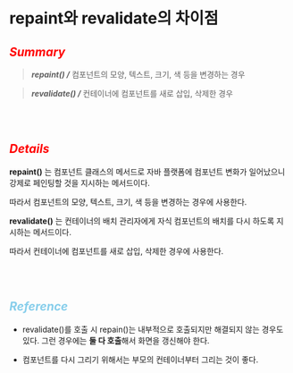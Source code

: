 # repaint와 revalidate의 차이점

## <h2 style="color: red;">***Summary***</style>
>***repaint()       /*** 컴포넌트의 모양, 텍스트, 크기, 색 등을 변경하는 경우

>***revalidate()    /*** 컨테이너에 컴포넌트를 새로 삽입, 삭제한 경우

<br><br>

## <h2 style="color: red;">***Details***</style>

**repaint()** 는 컴포넌트 클래스의 메서드로 자바 플랫폼에 컴포넌트 변화가 일어났으니 강제로 페인팅할 것을 지시하는 메서드이다. 

따라서 컴포넌트의 모양, 텍스트, 크기, 색 등을 변경하는 경우에 사용한다.

**revalidate()** 는 컨테이너의 배치 관리자에게 자식 컴포넌트의 배치를 다시 하도록 지시하는 메서드이다.

따라서 컨테이너에 컴포넌트를 새로 삽입, 삭제한 경우에 사용한다.

<br><br>

## <h2 style="color: skyblue;">***Reference***</style>
+ revalidate()를 호출 시 repain()는 내부적으로 호출되지만 해결되지 않는 경우도 있다. 그런 경우에는 **둘 다 호출**해서 화면을 갱신해야 한다.

+ 컴포넌트를 다시 그리기 위해서는 부모의 컨테이너부터 그리는 것이 좋다.
